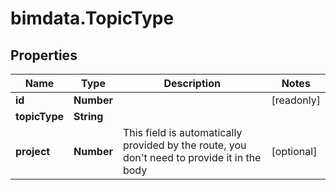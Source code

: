 # bimdata.TopicType

## Properties

Name | Type | Description | Notes
------------ | ------------- | ------------- | -------------
**id** | **Number** |  | [readonly] 
**topicType** | **String** |  | 
**project** | **Number** | This field is automatically provided by the route, you don&#39;t need to provide it in the body | [optional] 


